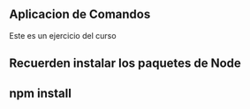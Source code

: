 ## Aplicacion de Comandos

Este es un ejercicio del curso

Recuerden instalar los paquetes de Node 
---------
npm install
---------